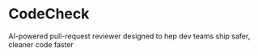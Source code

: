 # CodeCheck
AI-powered pull-request reviewer designed to hep dev teams ship safer, cleaner code faster
